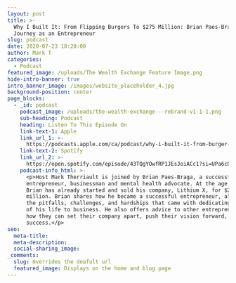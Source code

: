 ```yaml
---
layout: post
title: >-
  Why I Built It: From Flipping Burgers To $275 Million: Brian Paes-Braga's
  Journey as an Entrepreneur
slug: podcast
date: 2020-07-23 10:20:00
author: Mark T
categories:
  - Podcast
featured_image: /uploads/The Wealth Exchange Feature Image.png
hide-intro-banner: true
intro_banner_image: /images/website_placeholder_4.jpg
background-position: center
page_blocks:
  - _id: podcast
    podcast_image: /uploads/the-wealth-exchange---rebrand-v1-1-1.png
    sub-heading: Podcast
    heading: Listen To This Episode On
    link-text-1: Apple
    link_url_1: >-
      https://podcasts.apple.com/ca/podcast/why-i-built-it-from-burger-flipping-to-selling-%24275/id1388082893?i=1000501250526
    link-text-2: Spotify
    link_url_2: >-
      https://open.spotify.com/episode/43TQgYOwfRP1JEsJoiACc1?si=UPa6cOuWTGWqlMKGGXhCLQ
    podcast-info_html: >-
      <p>Host Mark Therriault is joined by Brian Paes-Braga, a successful
      entrepreneur, businessman and mental health advocate. At the age of 32,
      Brian has already started and sold his company, Lithium X, for $275
      million. Brian shares how he became a successful entrepreneur, along with
      the pitfalls, challenges, and hardships that came with dedicating so much
      of his life to business. He also offers advice to other entrepreneurs on
      how they can set their company apart, push their vision forward, and find
      success.</p>
seo:
  meta-title:
  meta-description:
  social-sharing_image:
_comments:
  slug: Overrides the deafult url
  featured_image: Displays on the home and blog page
---
```



